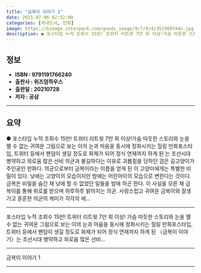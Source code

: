 ```yaml
---
title: "금복이 이야기 1"
date: 2021-07-06 02:52:00
categories: [국내도서, 만화]
image: https://bimage.interpark.com/goods_image/9/7/4/4/351989744s.jpg
description: ● 포스타입 누적 조회수 15만! 트위터 리트윗 7만 회 이상!가슴 따듯한 스토리와 눈을 뗄 수 없는 귀여운 그림으로 보는 이의 눈과 마음을 동시에 정화시키는 힐링 만화포스타입, 트위터 등에서 팬덤이 생길 정도로 화제가 되어 정식 연재까지 하게 된 는 조선시대 병약하고 외로움 많은 선
---
```


## **정보**

- **ISBN : 9791191766240**
- **출판사 : 위즈덤하우스**
- **출판일 : 20210728**
- **저자 : 공삼**

------



## **요약**

●  포스타입 누적 조회수 15만! 트위터 리트윗 7만 회 이상!가슴 따듯한 스토리와 눈을 뗄 수 없는 귀여운 그림으로 보는 이의 눈과 마음을 동시에 정화시키는 힐링 만화포스타입, 트위터 등에서 팬덤이 생길 정도로 화제가 되어 정식 연재까지 하게 된 는 조선시대 병약하고 외로움 많은 선비 의균과 불길하다는 이유로 괴롭힘을 당하던 검은 길고양이가 주인공인 만화다. 의균으로부터 금복이라는 이름을 얻게 된 이 고양이에게는 특별한 비밀이 있다. 낮에는 고양이의 모습이지만 밤에는 어린아이의 모습으로 변한다는 것이다. 금복은 비밀을 숨긴 채 낮에 할 수 없었던 일들을 밤에 하곤 한다. 이 사실을 모른 채 금복이를 통해 위로를 받으며 하루하루 밝아지는 의균. 사랑스럽고 귀여운 금복이와 잘생기고 훈훈한 의균의 케미가 각각의 에...

------

포스타입 누적 조회수 15만! 트위터 리트윗 7만 회 이상!
가슴 따듯한 스토리와 눈을 뗄 수 없는 귀여운 그림으로 
보는 이의 눈과 마음을 동시에 정화시키는 힐링 만화포스타입, 트위터 등에서 팬덤이 생길 정도로 화제가 되어 정식 연재까지 하게 된 〈금복이 이야기〉는 조선시대 병약하고 외로움 많은 선비... 

------


금복이 이야기 1 

------


